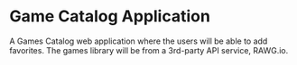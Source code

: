 # Game Catalog Application

A Games Catalog web application where the users will be able to add favorites. The games library will be from a 3rd-party API service, RAWG.io.

